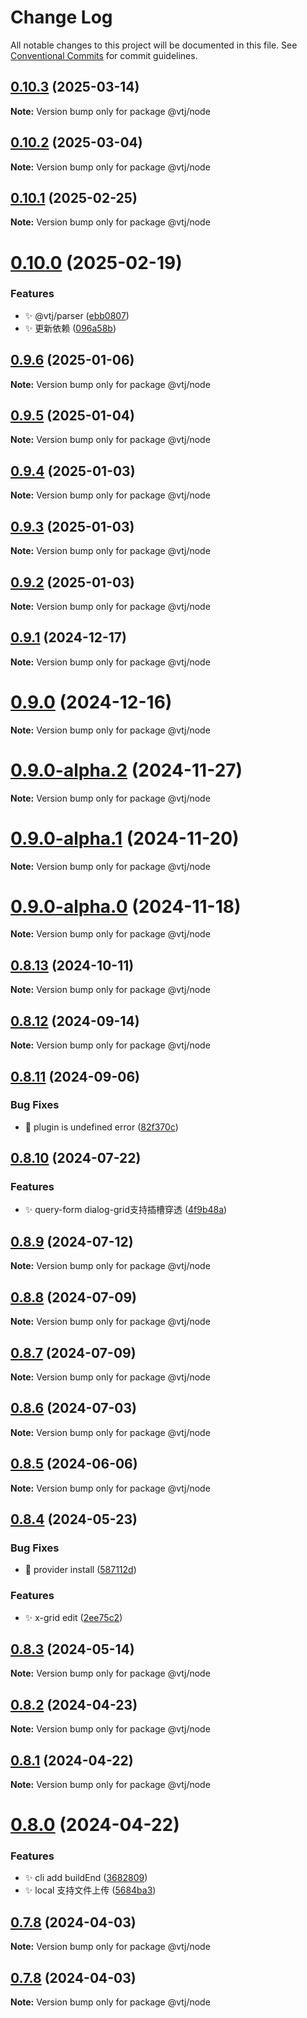 # Change Log

All notable changes to this project will be documented in this file.
See [Conventional Commits](https://conventionalcommits.org) for commit guidelines.

## [0.10.3](https://gitee.com/newgateway/vtj/compare/@vtj/node@0.10.2...@vtj/node@0.10.3) (2025-03-14)

**Note:** Version bump only for package @vtj/node





## [0.10.2](https://gitee.com/newgateway/vtj/compare/@vtj/node@0.10.1...@vtj/node@0.10.2) (2025-03-04)

**Note:** Version bump only for package @vtj/node





## [0.10.1](https://gitee.com/newgateway/vtj/compare/@vtj/node@0.10.0...@vtj/node@0.10.1) (2025-02-25)

**Note:** Version bump only for package @vtj/node





# [0.10.0](https://gitee.com/newgateway/vtj/compare/@vtj/node@0.9.6...@vtj/node@0.10.0) (2025-02-19)


### Features

* ✨ @vtj/parser ([ebb0807](https://gitee.com/newgateway/vtj/commits/ebb08075377a7a0f960e2dabe1e014df37457d5d))
* ✨ 更新依赖 ([096a58b](https://gitee.com/newgateway/vtj/commits/096a58bc912583b89967553fde05850332d4e984))





## [0.9.6](https://gitee.com/newgateway/vtj/compare/@vtj/node@0.9.5...@vtj/node@0.9.6) (2025-01-06)

**Note:** Version bump only for package @vtj/node





## [0.9.5](https://gitee.com/newgateway/vtj/compare/@vtj/node@0.9.4...@vtj/node@0.9.5) (2025-01-04)

**Note:** Version bump only for package @vtj/node





## [0.9.4](https://gitee.com/newgateway/vtj/compare/@vtj/node@0.9.3...@vtj/node@0.9.4) (2025-01-03)

**Note:** Version bump only for package @vtj/node





## [0.9.3](https://gitee.com/newgateway/vtj/compare/@vtj/node@0.9.2...@vtj/node@0.9.3) (2025-01-03)

**Note:** Version bump only for package @vtj/node





## [0.9.2](https://gitee.com/newgateway/vtj/compare/@vtj/node@0.9.1...@vtj/node@0.9.2) (2025-01-03)

**Note:** Version bump only for package @vtj/node





## [0.9.1](https://gitee.com/newgateway/vtj/compare/@vtj/node@0.9.0...@vtj/node@0.9.1) (2024-12-17)

**Note:** Version bump only for package @vtj/node





# [0.9.0](https://gitee.com/newgateway/vtj/compare/@vtj/node@0.9.0-alpha.2...@vtj/node@0.9.0) (2024-12-16)

**Note:** Version bump only for package @vtj/node





# [0.9.0-alpha.2](https://gitee.com/newgateway/vtj/compare/@vtj/node@0.9.0-alpha.1...@vtj/node@0.9.0-alpha.2) (2024-11-27)

**Note:** Version bump only for package @vtj/node





# [0.9.0-alpha.1](https://gitee.com/newgateway/vtj/compare/@vtj/node@0.9.0-alpha.0...@vtj/node@0.9.0-alpha.1) (2024-11-20)

**Note:** Version bump only for package @vtj/node





# [0.9.0-alpha.0](https://gitee.com/newgateway/vtj/compare/@vtj/node@0.8.13...@vtj/node@0.9.0-alpha.0) (2024-11-18)

**Note:** Version bump only for package @vtj/node





## [0.8.13](https://gitee.com/newgateway/vtj/compare/@vtj/node@0.8.12...@vtj/node@0.8.13) (2024-10-11)

**Note:** Version bump only for package @vtj/node






## [0.8.12](https://gitee.com/newgateway/vtj/compare/@vtj/node@0.8.11...@vtj/node@0.8.12) (2024-09-14)

**Note:** Version bump only for package @vtj/node






## [0.8.11](https://gitee.com/newgateway/vtj/compare/@vtj/node@0.8.10...@vtj/node@0.8.11) (2024-09-06)


### Bug Fixes

* 🐛 plugin is undefined error ([82f370c](https://gitee.com/newgateway/vtj/commits/82f370cc3d8d1db757cffcd843454aa1b4e2653c))






## [0.8.10](https://gitee.com/newgateway/vtj/compare/@vtj/node@0.8.9...@vtj/node@0.8.10) (2024-07-22)


### Features

* ✨ query-form dialog-grid支持插槽穿透 ([4f9b48a](https://gitee.com/newgateway/vtj/commits/4f9b48aed65ddc99b83d2106eee5cf7600ba1fca))





## [0.8.9](https://gitee.com/newgateway/vtj/compare/@vtj/node@0.8.8...@vtj/node@0.8.9) (2024-07-12)

**Note:** Version bump only for package @vtj/node





## [0.8.8](https://gitee.com/newgateway/vtj/compare/@vtj/node@0.8.7...@vtj/node@0.8.8) (2024-07-09)

**Note:** Version bump only for package @vtj/node





## [0.8.7](https://gitee.com/newgateway/vtj/compare/@vtj/node@0.8.6...@vtj/node@0.8.7) (2024-07-09)

**Note:** Version bump only for package @vtj/node





## [0.8.6](https://gitee.com/newgateway/vtj/compare/@vtj/node@0.8.5...@vtj/node@0.8.6) (2024-07-03)

**Note:** Version bump only for package @vtj/node





## [0.8.5](https://gitee.com/newgateway/vtj/compare/@vtj/node@0.8.4...@vtj/node@0.8.5) (2024-06-06)

**Note:** Version bump only for package @vtj/node





## [0.8.4](https://gitee.com/newgateway/vtj/compare/@vtj/node@0.8.2...@vtj/node@0.8.4) (2024-05-23)


### Bug Fixes

* 🐛 provider install ([587112d](https://gitee.com/newgateway/vtj/commits/587112d873cb5738691be63b269d16e04ae9312e))


### Features

* ✨ x-grid edit ([2ee75c2](https://gitee.com/newgateway/vtj/commits/2ee75c25589b8062fe2d8a0852957779888238ad))





## [0.8.3](https://gitee.com/newgateway/vtj/compare/@vtj/node@0.8.2...@vtj/node@0.8.3) (2024-05-14)

**Note:** Version bump only for package @vtj/node






## [0.8.2](https://gitee.com/newgateway/vtj/compare/@vtj/node@0.8.1...@vtj/node@0.8.2) (2024-04-23)

**Note:** Version bump only for package @vtj/node






## [0.8.1](https://gitee.com/newgateway/vtj/compare/@vtj/node@0.8.0...@vtj/node@0.8.1) (2024-04-22)

**Note:** Version bump only for package @vtj/node






# [0.8.0](https://gitee.com/newgateway/vtj/compare/@vtj/node@0.7.8...@vtj/node@0.8.0) (2024-04-22)


### Features

* ✨ cli add buildEnd ([3682809](https://gitee.com/newgateway/vtj/commits/368280984975733948c824ccab64624b1de8bd30))
* ✨ local 支持文件上传 ([5684ba3](https://gitee.com/newgateway/vtj/commits/5684ba3f6d023a2282ee057d5bb0c051da934ec0))






## [0.7.8](https://gitee.com/newgateway/vtj/compare/@vtj/node@0.7.7...@vtj/node@0.7.8) (2024-04-03)

**Note:** Version bump only for package @vtj/node






## [0.7.8](https://gitee.com/newgateway/vtj/compare/@vtj/node@0.7.7...@vtj/node@0.7.8) (2024-04-03)

**Note:** Version bump only for package @vtj/node
